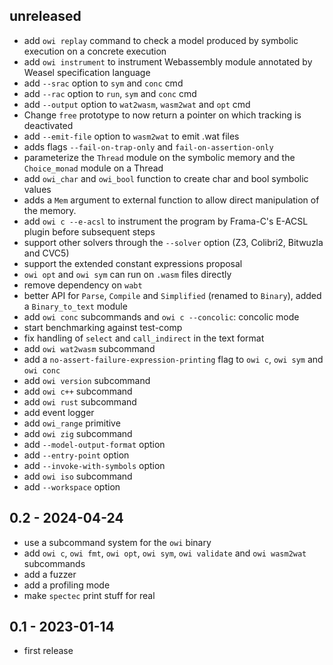## unreleased

- add `owi replay` command to check a model produced by symbolic execution on a concrete execution
- add `owi instrument` to instrument Webassembly module annotated by Weasel specification language
- add `--srac` option to `sym` and `conc` cmd
- add `--rac` option to `run`, `sym` and `conc` cmd
- add `--output` option to `wat2wasm`, `wasm2wat` and `opt` cmd
- Change `free` prototype to now return a pointer on which tracking is deactivated
- add `--emit-file` option to `wasm2wat` to emit .wat files
- adds flags `--fail-on-trap-only` and `fail-on-assertion-only`
- parameterize the `Thread` module on the symbolic memory and the `Choice_monad` module on a Thread
- add `owi_char` and `owi_bool` function to create char and bool symbolic values
- adds a `Mem` argument to external function to allow direct manipulation of the memory.
- add `owi c --e-acsl` to instrument the program by Frama-C's E-ACSL plugin before subsequent steps
- support other solvers through the `--solver` option (Z3, Colibri2, Bitwuzla and CVC5)
- support the extended constant expressions proposal
- `owi opt` and `owi sym` can run on `.wasm` files directly
- remove dependency on `wabt`
- better API for `Parse`, `Compile` and `Simplified` (renamed to `Binary`), added a `Binary_to_text` module
- add `owi conc` subcommands and `owi c --concolic`: concolic mode
- start benchmarking against test-comp
- fix handling of `select` and `call_indirect` in the text format
- add `owi wat2wasm` subcommand
- add a `no-assert-failure-expression-printing` flag to `owi c`, `owi sym` and `owi conc`
- add `owi version` subcommand
- add `owi c++` subcommand
- add `owi rust` subcommand
- add event logger
- add `owi_range` primitive
- add `owi zig` subcommand
- add `--model-output-format` option
- add `--entry-point` option
- add `--invoke-with-symbols` option
- add `owi iso` subcommand
- add `--workspace` option

## 0.2 - 2024-04-24

- use a subcommand system for the `owi` binary
- add `owi c`, `owi fmt`, `owi opt`, `owi sym`, `owi validate` and `owi wasm2wat` subcommands
- add a fuzzer
- add a profiling mode
- make `spectec` print stuff for real

## 0.1 - 2023-01-14

- first release
